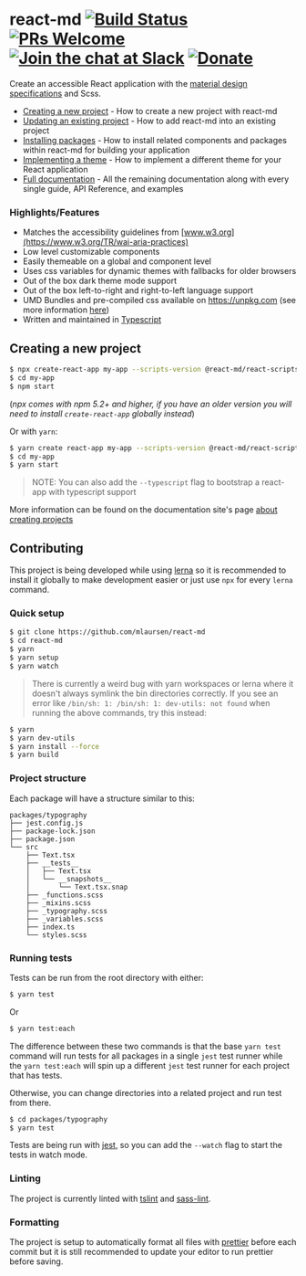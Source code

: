 # react-md [![Build Status](https://travis-ci.org/mlaursen/react-md.svg?branch=next)](https://travis-ci.org/mlaursen/react-md) [![PRs Welcome](https://img.shields.io/badge/PRs-welcome-green.svg)](https://github.com/mlaursen/react-md/pulls) [![Join the chat at Slack](https://react-md.herokuapp.com/badge.svg)](https://react-md.herokuapp.com) [![Donate](https://img.shields.io/badge/donate-paypal-blue.svg?style=flat-square)](https://paypal.me/mlaursen03)

Create an accessible React application with the
[material design specifications](https://material.io/design/) and Scss.

- [Creating a new project](#creating-a-new-project) - How to create a new
  project with react-md
- [Updating an existing project](https://mlaursen.github.io/react-md/getting-started/updating-an-existing-project) -
  How to add react-md into an existing project
- [Installing packages](https://mlaursen.github.io/react-md/getting-started/installation) -
  How to install related components and packages within react-md for building
  your application
- [Implementing a theme](https://mlaursen.github.io/react-md/implementing-a-theme) -
  How to implement a different theme for your React application
- [Full documentation](https://mlaursen.github.io/react-md/) - All the remaining
  documentation along with every single guide, API Reference, and examples

### Highlights/Features

- Matches the accessibility guidelines from
  [www.w3.org](https://www.w3.org/TR/wai-aria-practices)
- Low level customizable components
- Easily themeable on a global and component level
- Uses css variables for dynamic themes with fallbacks for older browsers
- Out of the box dark theme mode support
- Out of the box left-to-right and right-to-left language support
- UMD Bundles and pre-compiled css available on https://unpkg.com (see more
  information [here](#))
- Written and maintained in [Typescript](https://www.typescriptlang.org/)

## Creating a new project

```sh
$ npx create-react-app my-app --scripts-version @react-md/react-scripts
$ cd my-app
$ npm start
```

(_npx comes with npm 5.2+ and higher, if you have an older version you will need
to install `create-react-app` globally instead_)

Or with `yarn`:

```sh
$ yarn create react-app my-app --scripts-version @react-md/react-scripts
$ cd my-app
$ yarn start
```

> NOTE: You can also add the `--typescript` flag to bootstrap a react-app with
> typescript support

More information can be found on the documentation site's page
[about creating projects](https://mlaursen.github.io/react-md/getting-started/creating-a-project)

## Contributing

This project is being developed while using [lerna](https://lernajs.io/) so it
is recommended to install it globally to make development easier or just use
`npx` for every `lerna` command.

### Quick setup

```sh
$ git clone https://github.com/mlaursen/react-md
$ cd react-md
$ yarn
$ yarn setup
$ yarn watch
```

> There is currently a weird bug with yarn workspaces or lerna where it doesn't
> always symlink the bin directories correctly. If you see an error like
> `/bin/sh: 1: /bin/sh: 1: dev-utils: not found` when running the above
> commands, try this instead:

```sh
$ yarn
$ yarn dev-utils
$ yarn install --force
$ yarn build
```

### Project structure

Each package will have a structure similar to this:

```
packages/typography
├── jest.config.js
├── package-lock.json
├── package.json
└── src
    ├── Text.tsx
    ├── __tests__
    │   ├── Text.tsx
    │   └── __snapshots__
    │       └── Text.tsx.snap
    ├── _functions.scss
    ├── _mixins.scss
    ├── _typography.scss
    ├── _variables.scss
    ├── index.ts
    └── styles.scss
```

### Running tests

Tests can be run from the root directory with either:

```sh
$ yarn test
```

Or

```sh
$ yarn test:each
```

The difference between these two commands is that the base `yarn test` command
will run tests for all packages in a single `jest` test runner while the
`yarn test:each` will spin up a different `jest` test runner for each project
that has tests.

Otherwise, you can change directories into a related project and run test from
there.

```sh
$ cd packages/typography
$ yarn test
```

Tests are being run with [jest](https://jestjs.io/), so you can add the
`--watch` flag to start the tests in watch mode.

### Linting

The project is currently linted with
[tslint](https://palantir.github.io/tslint/) and
[sass-lint](https://github.com/sasstools/sass-lint).

### Formatting

The project is setup to automatically format all files with
[prettier](https://prettier.io/) before each commit but it is still recommended
to update your editor to run prettier before saving.
